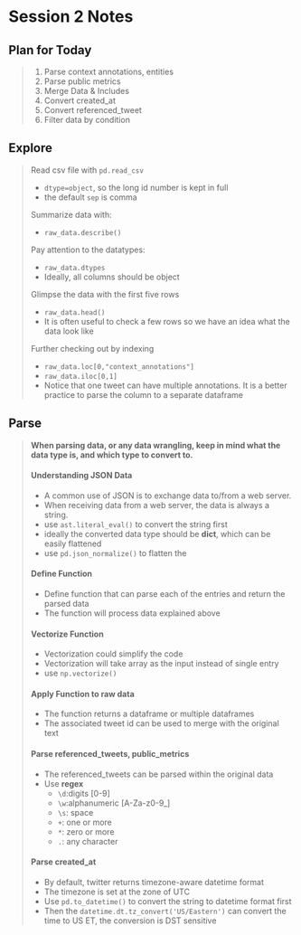 # Session 2 Notes

## Plan for Today
> 1. Parse context annotations, entities
> 2. Parse public metrics
> 3. Merge Data & Includes
> 4. Convert created_at
> 5. Convert referenced_tweet
> 6. Filter data by condition

## Explore
> Read csv file with ```pd.read_csv```
>    - ```dtype=object```, so the long id number is kept in full
>    - the default ```sep``` is comma
>
> Summarize data with:
>    - ```raw_data.describe()```
>
> Pay attention to the datatypes:
>    - ```raw_data.dtypes```
>    - Ideally, all columns should be object
>
> Glimpse the data with the first five rows
>    - ```raw_data.head()```
>    - It is often useful to check a few rows so we have an idea what the data look like
>
> Further checking out by indexing
>    - ```raw_data.loc[0,"context_annotations"]```
>    - ```raw_data.iloc[0,1]```
>    - Notice that one tweet can have multiple annotations. It is a better practice to parse the column to a separate dataframe

## Parse
> **When parsing data, or any data wrangling, keep in mind what the data type is, and which type to convert to.**
> #### Understanding **JSON** Data ####
>    - A common use of JSON is to exchange data to/from a web server.
>    - When receiving data from a web server, the data is always a string.
>    - use ```ast.literal_eval()``` to convert the string first
>    - ideally the converted data type should be **dict**, which can be easily flattened
>    - use ```pd.json_normalize()``` to flatten the
>
> #### Define Function ####
>    - Define function that can parse each of the entries and return the parsed data
>    - The function will process data explained above
>
> #### Vectorize Function ####
>    - Vectorization could simplify the code
>    - Vectorization will take array as the input instead of single entry
>    - use ```np.vectorize()```
>
> #### Apply Function to raw data ####
>    - The function returns a dataframe or multiple dataframes
>    - The associated tweet id can be used to merge with the original text
>
> #### Parse referenced_tweets, public_metrics ####
>    - The referenced_tweets can be parsed within the original data
>    - Use **regex**
>         - ```\d```:digits [0-9]
>         - ```\w```:alphanumeric [A-Za-z0-9_]
>         - ```\s```: space
>         - ```+```: one or more
>         - ```*```: zero or more
>         - ```.```: any character
>
> #### Parse created_at ####
>    - By default, twitter returns timezone-aware datetime format
>    - The timezone is set at the zone of UTC
>    - Use ```pd.to_datetime()``` to convert the string to datetime format first
>    - Then the ```datetime.dt.tz_convert('US/Eastern')``` can convert the time to US ET, the conversion is DST sensitive
